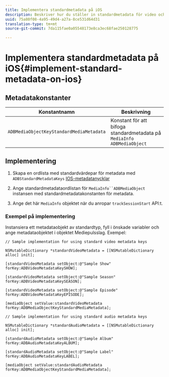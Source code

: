 ```yaml
---
title: Implementera standardmetadata på iOS
description: Beskriver hur du ställer in standardmetadata för video och annonsering som ska skickas med spårningsanrop på iOS.
uuid: 75a80f08-4a95-49d4-a27a-8ce531d64d31
translation-type: tm+mt
source-git-commit: 7da115fae0a05548173e8ca3ec68fae250128775

---
```



# Implementera standardmetadata på iOS{#implement-standard-metadata-on-ios}

## Metadatakonstanter

| Konstantnamn | Beskrivning |
|---|---|
| `ADBMediaObjectKeyStandardMediaMetadata` | Konstant för att bifoga standardmetadata på `MediaInfo ADBMediaObject` |

## Implementering

1. Skapa en ordlista med standardvärdepar för metadata med `ADBStandardMetadataKeys`
   [IOS-metadatanycklar](/help/sdk-implement/track-av-playback/impl-std-metadata/ios-metadata-keys.md)

1. Ange standardmetadataordlistan för `MediaInfo``ADBMediaObject` instansen med standardmetadatakonstanten för metadata.

1. Ange det här `MediaInfo` objektet när du anropar `trackSessionStart` API:t.

### Exempel på implementering

Instansiera ett metadataobjekt av standardtyp, fyll i önskade variabler och ange metadataobjektet i objektet Mediepulsslag. Exempel:

```
// Sample implementation for using standard video metadata keys 
 
NSMutableDictionary *standardVideoMetadata = [[NSMutableDictionary alloc] init]; 
 
[standardVideoMetadata setObject:@"Sample Show" forKey:ADBVideoMetadataKeySHOW]; 
 
[standardVideoMetadata setObject:@"Sample Season" forKey:ADBVideoMetadataKeySEASON]; 
 
[standardVideoMetadata setObject:@"Sample Episode" forKey:ADBVideoMetadataKeyEPISODE]; 
 
[mediaObject setValue:standardVideoMetadata forKey:ADBMediaObjectKeyStandardMediaMetadata];
```

```
// Sample implementation for using standard audio metadata keys 
 
NSMutableDictionary *standardAudioMetadata = [[NSMutableDictionary alloc] init];  
 
[standardAudioMetadata setObject:@"Sample Album"   forKey:ADBAudioMetadataKeyALBUM];  
 
[standardAudioMetadata setObject:@"Sample Label"   forKey:ADBAudioMetadataKeyLABEL]; 
 
[mediaObject setValue:standardAudioMetadata   forKey:ADBMediaObjectKeyStandardMediaMetadata];
```

